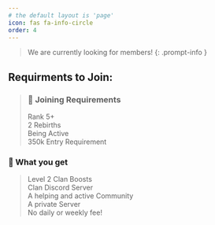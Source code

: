 ```yaml
---
# the default layout is 'page'
icon: fas fa-info-circle
order: 4
---
```


> We are currently looking for members!
{: .prompt-info }

## Requirments to Join:
> 
>### 🫧 Joining Requirements
>Rank 5+  
>2 Rebirths  
>Being Active  
>350k Entry Requirement  

### 🫧 What you get
>Level 2 Clan Boosts  
>Clan Discord Server  
>A helping and active Community  
>A private Server  
>No daily or weekly fee!  
